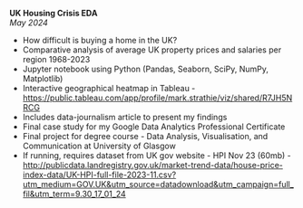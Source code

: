 **UK Housing Crisis EDA**  
*May 2024*
- How difficult is buying a home in the UK?
- Comparative analysis of average UK property prices and salaries per region 1968-2023
- Jupyter notebook using Python (Pandas, Seaborn, SciPy, NumPy, Matplotlib)
- Interactive geographical heatmap in Tableau - https://public.tableau.com/app/profile/mark.strathie/viz/shared/R7JH5NRCG
- Includes data-journalism article to present my findings
- Final case study for my Google Data Analytics Professional Certificate
- Final project for degree course - Data Analysis, Visualisation, and Communication at University of Glasgow
- If running, requires dataset from UK gov website - HPI Nov 23 (60mb) - http://publicdata.landregistry.gov.uk/market-trend-data/house-price-index-data/UK-HPI-full-file-2023-11.csv?utm_medium=GOV.UK&utm_source=datadownload&utm_campaign=full_fil&utm_term=9.30_17_01_24
